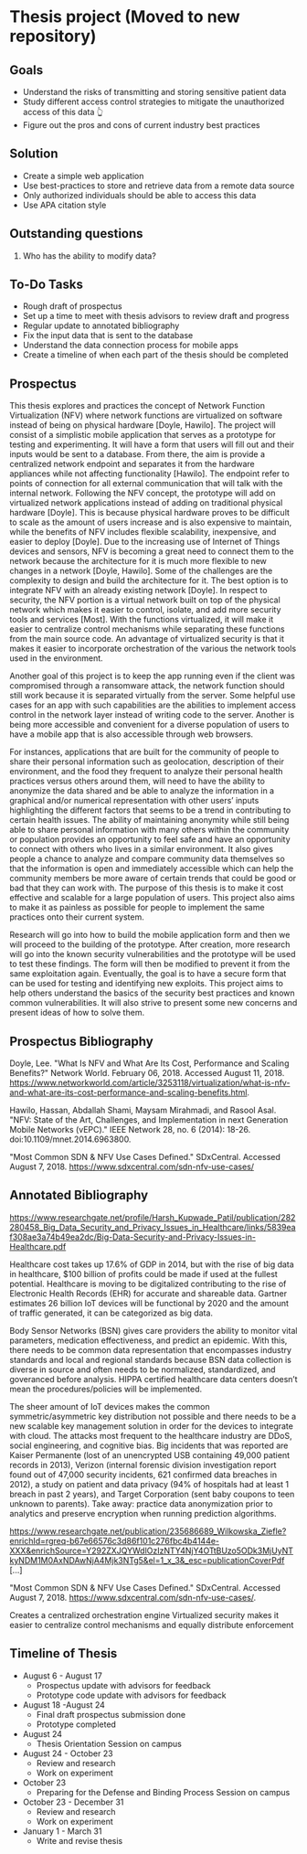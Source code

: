 # Thesis project (Moved to new repository)

## Goals

- Understand the risks of transmitting and storing sensitive patient data
- Study different access control strategies to mitigate the unauthorized access of this data 👆
- Figure out the pros and cons of current industry best practices

## Solution

- Create a simple web application
- Use best-practices to store and retrieve data from a remote data source
- Only authorized individuals should be able to access this data 
- Use APA citation style 

## Outstanding questions

1.  Who has the ability to modify data?

## To-Do Tasks

- Rough draft of prospectus 
- Set up a time to meet with thesis advisors to review draft and progress 
- Regular update to annotated bibliography 
- Fix the input data that is sent to the database 
- Understand the data connection process for mobile apps 
- Create a timeline of when each part of the thesis should be completed 

## Prospectus

This thesis explores and practices the concept of Network Function Virtualization (NFV) where network functions are virtualized on software instead of being on physical hardware [Doyle, Hawilo]. The project will consist of a simplistic mobile application that serves as a prototype for testing and experimenting. It will have a form that users will fill out and their inputs would be sent to a database. From there, the aim is provide a centralized network endpoint and separates it from the hardware appliances while not affecting functionality [Hawilo]. The endpoint refer to points of connection for all external communication that will talk with the internal network. Following the NFV concept, the prototype will add on virtualized network applications instead of adding on traditional physical hardware [Doyle]. This is because physical hardware proves to be difficult to scale as the amount of users increase and is also expensive to maintain, while the benefits of NFV includes flexible scalability, inexpensive, and easier to deploy [Doyle]. Due to the increasing use of Internet of Things devices and sensors, NFV is becoming a great need to connect them to the network because the architecture for it is much more flexible to new changes in a network [Doyle, Hawilo]. Some of the challenges are the complexity to design and build the architecture for it. The best option is to integrate NFV with an already existing network [Doyle]. In respect to security, the NFV portion is a virtual network built on top of the physical network which makes it easier to control, isolate, and add more security tools and services [Most]. With the functions virtualized, it will make it easier to centralize control mechanisms while separating these functions from the main source code. An advantage of virtualized security is that it makes it easier to incorporate orchestration of the various the network tools used in the environment. 

Another goal of this project is to keep the app running even if the client was compromised through a ransomware attack, the network function should still work because it is separated virtually from the server. Some helpful use cases for an app with such capabilities are the abilities to implement access control in the network layer instead of writing code to the server. Another is being more accessible and convenient for a diverse population of users to have a mobile app that is also accessible through web browsers.

For instances, applications that are built for the community of people to share their personal information such as geolocation, description of their environment, and the food they frequent to analyze their personal health practices versus others around them, will need to have the ability to anonymize the data shared and be able to analyze the information in a graphical and/or numerical representation with other users’ inputs highlighting the different factors that seems to be a trend in contributing to certain health issues. The ability of maintaining anonymity while still being able to share personal information with many others within the community or population provides an opportunity to feel safe and have an opportunity to connect with others who lives in a similar environment. It also gives people a chance to analyze and compare community data themselves so that the information is open and immediately accessible which can help the community members be more aware of certain trends that could be good or bad that they can work with. The purpose of this thesis is to make it cost effective and scalable for a large population of users. This project also aims to make it as painless as possible for people to implement the same practices onto their current system.

Research will go into how to build the mobile application form and then we will proceed to the building of the prototype. After creation, more research will go into the known security vulnerabilities and the prototype will be used to test these findings. The form will then be modified to prevent it from the same exploitation again. Eventually, the goal is to have a secure form that can be used for testing and identifying new exploits. This project aims to help others understand the basics of the security best practices and known common vulnerabilities. It will also strive to present some new concerns and present ideas of how to solve them.

## Prospectus Bibliography

Doyle, Lee. "What Is NFV and What Are Its Cost, Performance and Scaling Benefits?" Network World. February 06, 2018. Accessed August 11, 2018. https://www.networkworld.com/article/3253118/virtualization/what-is-nfv-and-what-are-its-cost-performance-and-scaling-benefits.html.

Hawilo, Hassan, Abdallah Shami, Maysam Mirahmadi, and Rasool Asal. "NFV: State of the Art, Challenges, and Implementation in next Generation Mobile Networks (vEPC)." IEEE Network 28, no. 6 (2014): 18-26. doi:10.1109/mnet.2014.6963800.

"Most Common SDN & NFV Use Cases Defined." SDxCentral. Accessed August 7, 2018. https://www.sdxcentral.com/sdn-nfv-use-cases/

## Annotated Bibliography 

https://www.researchgate.net/profile/Harsh_Kupwade_Patil/publication/282280458_Big_Data_Security_and_Privacy_Issues_in_Healthcare/links/5839eaf308ae3a74b49ea2dc/Big-Data-Security-and-Privacy-Issues-in-Healthcare.pdf

Healthcare cost takes up 17.6% of GDP in 2014, but with the rise of big data in healthcare, $100 billion of profits could be made if used at the fullest potential. Healthcare is moving to be digitalized contributing to the rise of Electronic Health Records (EHR) for accurate and shareable data. Gartner estimates 26 billion IoT devices will be functional by 2020 and the amount of traffic generated, it can be categorized as big data. 

Body Sensor Networks (BSN) gives care providers the ability to monitor vital parameters, medication effectiveness, and predict an epidemic. With this, there needs to be common data representation that encompasses industry standards and local and regional standards because BSN data collection is diverse in source and often needs to be normalized, standardized, and goveranced before analysis. HIPPA certified healthcare data centers doesn’t mean the procedures/policies will be implemented. 

The sheer amount of IoT devices makes the common symmetric/asymmetric key distribution not possible and there needs to be a new scalable key management solution in order for the devices to integrate with cloud. The attacks most frequent to the healthcare industry are DDoS, social engineering, and cognitive bias. Big incidents that was reported are Kaiser Permanente (lost of an unencrypted USB containing 49,000 patient records in 2013), Verizon (internal forensic division investigation report found out of 47,000 security incidents, 621 confirmed data breaches in 2012), a study on patient and data privacy (94% of hospitals had at least 1 breach in past 2 years), and Target Corporation (sent baby coupons to teen unknown to parents). Take away: practice data anonymization prior to analytics and preserve encryption when running prediction algorithms. 

https://www.researchgate.net/publication/235686689_Wilkowska_Ziefle?enrichId=rgreq-b67e66576c3d86f101c276fbc4b4144e-XXX&enrichSource=Y292ZXJQYWdlOzIzNTY4NjY4OTtBUzo5ODk3MjUyNTkyNDM1M0AxNDAwNjA4Mjk3NTg5&el=1_x_3&_esc=publicationCoverPdf
[...]

"Most Common SDN & NFV Use Cases Defined." SDxCentral. Accessed August 7, 2018. https://www.sdxcentral.com/sdn-nfv-use-cases/.

Creates a centralized orchestration engine
Virtualized security makes it easier to centralize control mechanisms and equally distribute enforcement

## Timeline of Thesis 
- August 6 - August 17
    - Prospectus update with advisors for feedback
    - Prototype code update with advisors for feedback
- August 18 -August 24
    - Final draft prospectus submission done
    - Prototype completed 
 - August 24
    - Thesis Orientation Session on campus
- August 24 - October 23
    - Review and research 
    - Work on experiment 
- October 23
    - Preparing for the Defense and Binding Process Session on campus  
- October 23 - December 31 
    - Review and research 
    - Work on experiment 
- January 1 - March 31
    - Write and revise thesis 

